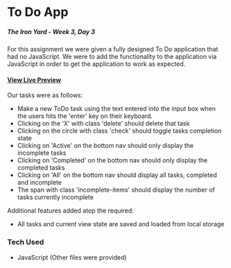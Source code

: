 # To Do App

##### The Iron Yard - Week 3, Day 3

For this assignment we were given a fully designed To Do application that had no JavaScript. We were to add the functionality to the application via JavaScript in order to get the application to work as expected.

#### [View Live Preview](https://tomgobich.github.io/tiy_week3_day3_todo_app/)

Our tasks were as follows:
- Make a new ToDo task using the text entered into the input box when the users hits the 'enter' key on their keyboard.
- Clicking on the 'X' with class 'delete' should delete that task
- Clicking on the circle with class 'check' should toggle tasks completion state
- Clicking on 'Active' on the bottom nav should only display the incomplete tasks
- Clicking on 'Completed' on the bottom nav should only display the completed tasks
- Clicking on 'All' on the bottom nav should display all tasks, completed and incomplete
- The span with class 'incomplete-items' should display the number of tasks currently incomplete

Additional features added atop the required:
- All tasks and current view state are saved and loaded from local storage

### Tech Used

- JavaScript (Other files were provided)

